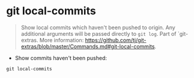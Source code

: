 # git local-commits

> Show local commits which haven't been pushed to origin. Any additional arguments will be passed directly to `git log`.
> Part of `git-extras.
> More information: <https://github.com/tj/git-extras/blob/master/Commands.md#git-local-commits>.

- Show commits haven't been pushed:

`git local-commits`
